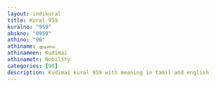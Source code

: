 ```yaml
---
layout: indikural
title: Kural 959
kuralno: "959"
abskno: "0959"
athino: "96"
athiname: குடிமை
athinameen: Kudimai
athinametr: Nobility
categories: [96]
description: Kudimai kural 959 with meaning in tamil and english 
---
```


